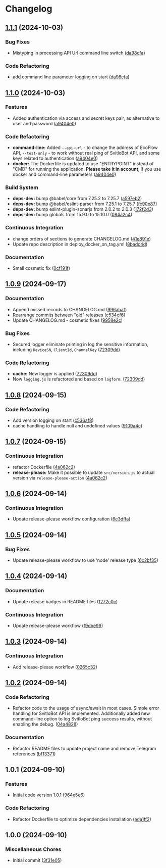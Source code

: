 # Changelog

## [1.1.1](https://github.com/PetroVoronov/ecoflow-mqtt-to-svitlobot/compare/v1.1.0...v1.1.1) (2024-10-03)


### Bug Fixes

* Mistyping in processing API Url command line switch ([da98cfa](https://github.com/PetroVoronov/ecoflow-mqtt-to-svitlobot/commit/da98cfa8ef68df20b7183c283e51c27eaa854643))


### Code Refactoring

* add command line parameter logging on start ([da98cfa](https://github.com/PetroVoronov/ecoflow-mqtt-to-svitlobot/commit/da98cfa8ef68df20b7183c283e51c27eaa854643))

## [1.1.0](https://github.com/PetroVoronov/ecoflow-mqtt-to-svitlobot/compare/v1.0.9...v1.1.0) (2024-10-03)


### Features

* Added authentication via access and secret keys pair, as alternative to user and password ([a9404e0](https://github.com/PetroVoronov/ecoflow-mqtt-to-svitlobot/commit/a9404e0360f518348704e8a9705f89617d9aa101))


### Code Refactoring

* **command-line:** Added `--api-url` - to change the address of EcoFlow API, -`-test-only` - to work without real ping of SvitloBot API, and some keys related to authentication ([a9404e0](https://github.com/PetroVoronov/ecoflow-mqtt-to-svitlobot/commit/a9404e0360f518348704e8a9705f89617d9aa101))
* **docker:** The Dockerfile is updated to use "ENTRYPOINT" instead of "CMD" for running the application. **Please take it in account**, if you use docker and command-line parameters ([a9404e0](https://github.com/PetroVoronov/ecoflow-mqtt-to-svitlobot/commit/a9404e0360f518348704e8a9705f89617d9aa101))


### Build System

* **deps-dev:** bump @babel/core from 7.25.2 to 7.25.7 ([a597eb2](https://github.com/PetroVoronov/ecoflow-mqtt-to-svitlobot/commit/a597eb21b26efa078eefd97d84786640553d8ae1))
* **deps-dev:** bump @babel/eslint-parser from 7.25.1 to 7.25.7 ([fc90e87](https://github.com/PetroVoronov/ecoflow-mqtt-to-svitlobot/commit/fc90e8716a0204dd668152f91e31aabed941d626))
* **deps-dev:** bump eslint-plugin-sonarjs from 2.0.2 to 2.0.3 ([172f2d3](https://github.com/PetroVoronov/ecoflow-mqtt-to-svitlobot/commit/172f2d3a1b113aa6365d50ed8b00aeeeeb93d087))
* **deps-dev:** bump globals from 15.9.0 to 15.10.0 ([084a2c4](https://github.com/PetroVoronov/ecoflow-mqtt-to-svitlobot/commit/084a2c4e7e38354e6d26cc30d863bf8f46a83c0b))


### Continuous Integration

* change orders of sections to generate CHANGELOG.md ([41e891e](https://github.com/PetroVoronov/ecoflow-mqtt-to-svitlobot/commit/41e891ed002ce155c398e08cc4211003cd20987c))
* Update repo description in deploy_docker_on_tag.yml ([8badc4d](https://github.com/PetroVoronov/ecoflow-mqtt-to-svitlobot/commit/8badc4d8970fdb235f1073f9e2ca66b8e77463bf))


### Documentation

* Small cosmetic fix ([0cf191f](https://github.com/PetroVoronov/ecoflow-mqtt-to-svitlobot/commit/0cf191fd2dbca70d735e599f708fb34143464918))

## [1.0.9](https://github.com/PetroVoronov/ecoflow-mqtt-to-svitlobot/compare/v1.0.8...v1.0.9) (2024-09-17)


### Documentation

* Append missed records to CHANGELOG.md ([996abaf](https://github.com/PetroVoronov/ecoflow-mqtt-to-svitlobot/commit/996abaf1e274c4fa17ed81d79302c99b0005618d))
* Rearrange commits between "old" releases ([c534cf6](https://github.com/PetroVoronov/ecoflow-mqtt-to-svitlobot/commit/c534cf66479e2637b331efbff37e688dc2ed3fab))
* Update CHANGELOG.md - cosmetic fixes ([9958e2c](https://github.com/PetroVoronov/ecoflow-mqtt-to-svitlobot/commit/9958e2cb71bdb2db0394d3713f2dca8563687cd5))


### Bug Fixes

* Secured logger eliminate printing in log the sensitive information, including `DeviceSN`, `ClientId`, `ChannelKey` ([72309dd](https://github.com/PetroVoronov/ecoflow-mqtt-to-svitlobot/commit/72309dd2fae69fda000810785f1b546667103f2a))


### Code Refactoring

* **cache:** New logger is applied ([72309dd](https://github.com/PetroVoronov/ecoflow-mqtt-to-svitlobot/commit/72309dd2fae69fda000810785f1b546667103f2a))
* Now `logging.js` is refactored and  based on `logform`. ([72309dd](https://github.com/PetroVoronov/ecoflow-mqtt-to-svitlobot/commit/72309dd2fae69fda000810785f1b546667103f2a))

## [1.0.8](https://github.com/PetroVoronov/ecoflow-mqtt-to-svitlobot/compare/v1.0.7...v1.0.8) (2024-09-15)


### Code Refactoring

* Add version logging on start ([c536af8](https://github.com/PetroVoronov/ecoflow-mqtt-to-svitlobot/commit/c536af87ec35113b0ebc2ccef9ea89eb376ee9e5))
* cache handling to handle null and undefined values ([9109a4c](https://github.com/PetroVoronov/ecoflow-mqtt-to-svitlobot/commit/9109a4c9b46c25a2f24abd71eff1921e4c60c561))

## [1.0.7](https://github.com/PetroVoronov/ecoflow-mqtt-to-svitlobot/compare/v1.0.6...v1.0.7) (2024-09-15)


### Continuous Integration

* refactor Dockerfile ([4a062c2](https://github.com/PetroVoronov/ecoflow-mqtt-to-svitlobot/commit/4a062c2b5d525902f12b38c561c065b6c680106b))
* **release-please:** Make it possible to update `src/version.js` to actual version via `release-please-action` ([4a062c2](https://github.com/PetroVoronov/ecoflow-mqtt-to-svitlobot/commit/4a062c2b5d525902f12b38c561c065b6c680106b))

## [1.0.6](https://github.com/PetroVoronov/ecoflow-mqtt-to-svitlobot/compare/v1.0.5...v1.0.6) (2024-09-14)


### Continuous Integration

* Update release-please workflow configuration ([6e3dffa](https://github.com/PetroVoronov/ecoflow-mqtt-to-svitlobot/commit/6e3dffafcbf6d9af56417c5b35336274ca52b731))

## [1.0.5](https://github.com/PetroVoronov/ecoflow-mqtt-to-svitlobot/compare/v1.0.4...v1.0.5) (2024-09-14)


### Bug Fixes

* Update release-please workflow to use 'node' release type ([6c2bf35](https://github.com/PetroVoronov/ecoflow-mqtt-to-svitlobot/commit/6c2bf35ba93153c0c84967b803f377a9771da026))

## [1.0.4](https://github.com/PetroVoronov/ecoflow-mqtt-to-svitlobot/compare/v1.0.3...v1.0.4) (2024-09-14)


### Documentation

* Update release badges in README files ([1272c0c](https://github.com/PetroVoronov/ecoflow-mqtt-to-svitlobot/commit/1272c0c7405175c34c6630a54495e4cbdfb30b24))

### Continuous Integration

* Update release-please workflow ([f9dbe99](https://github.com/PetroVoronov/ecoflow-mqtt-to-svitlobot/commit/f9dbe9925a8818666f037a5f099f336325e30918))

## [1.0.3](https://github.com/PetroVoronov/ecoflow-mqtt-to-svitlobot/compare/v1.0.2...v1.0.3) (2024-09-14)


### Continuous Integration

* Add release-please workflow ([0265c32](https://github.com/PetroVoronov/ecoflow-mqtt-to-svitlobot/commit/0265c3212dd8729c7498c9255b9245d5f2830062))

## [1.0.2](https://github.com/PetroVoronov/ecoflow-mqtt-to-svitlobot/compare/v1.0.1...v1.0.2) (2024-09-14)


### Code Refactoring

* Refactor code to the usage of async/await in most cases. Simple error handling for SvitloBot API is implemented. Additionally added new command-line option to log SvitloBot ping success results, without enabling the debug. ([04a4828](https://github.com/PetroVoronov/ecoflow-mqtt-to-svitlobot/commit/04a48280dca66291e6f9be613f7496661809b137))

### Documentation

* Refactor README files to update project name and remove Telegram references ([bf13371](https://github.com/PetroVoronov/ecoflow-mqtt-to-svitlobot/commit/bf1337164b79d46778c6bc3fabb380cde8c63833))


## 1.0.1 (2024-09-10)


### Features

* Initial code version 1.0.1 ([964e5e6](https://github.com/PetroVoronov/ecoflow-mqtt-to-svitlobot/commit/964e5e6f9c8b75f42d9338ad02c37af23bb95cc5))

### Code Refactoring

* Refactor Dockerfile to optimize dependencies installation ([ada1ff2](https://github.com/PetroVoronov/ecoflow-mqtt-to-svitlobot/commit/ada1ff2d85526c94702ea0a7016c4ea6ad85eec9))

## 1.0.0 (2024-09-10)


### Miscellaneous Chores

* Initial commit ([3f31e05](https://github.com/PetroVoronov/ecoflow-mqtt-to-svitlobot/commit/3f31e05e8a66cdd5bf72fa39d18ec9d48d3a42e5))
